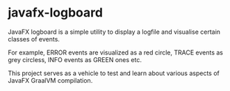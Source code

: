 # javafx-logboard

JavaFX logboard is a simple utility to display a logfile and visualise certain classes of events. 

For example, ERROR events are visualized as a red circle, TRACE events as grey circless, INFO events as GREEN ones etc. 

This project serves as a vehicle to test and learn about various aspects of JavaFX GraalVM compilation.

